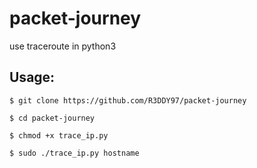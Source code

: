 # packet-journey

use traceroute in python3

## Usage:

`$ git clone https://github.com/R3DDY97/packet-journey`

`$ cd packet-journey`

`$ chmod +x trace_ip.py`

`$ sudo ./trace_ip.py hostname`
